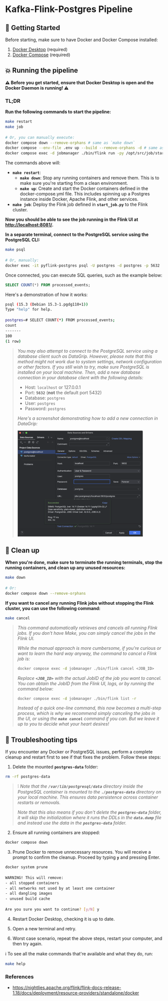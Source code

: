 # Kafka-Flink-Postgres Pipeline

## :pushpin: Getting Started

Before starting, make sure to have Docker and Docker Compose installed:

  1. [Docker Desktop](https://docs.docker.com/get-docker/) (required)
  2. [Docker Compose](https://docs.docker.com/compose/install/#installation-scenarios) (required)


## :boom: Running the pipeline

**:warning: Before you get started, ensure that Docker Desktop is open and the Docker Daemon is running! :warning:**

### TL;DR

**Run the following commands to start the pipeline:**

  ```bash
  make restart
  make job

  # Or, you can manually execute:
  docker compose down --remove-orphans # same as `make down`
  docker compose --env-file .env up --build --remove-orphans -d # same as `make up`
  docker compose exec -d jobmanager ./bin/flink run -py /opt/src/job/start_job.py --pyFiles /opt/src # same as `make job`
  ```

The commands above will:

- **`make restart`**:
  - **`make down`**: Stop any running containers and remove them. This is to make sure you're starting from a clean environment.
  - **`make up`**: Create and start the Docker containers defined in the docker-compose.yml file. This includes spinning up a Postgres instance inside Docker, Apache Flink, and other services.
- **`make job`**: Deploy the Flink job defined in **`start_job.py`** to the Flink cluster.

**Now you should be able to see the job running in the Flink UI at [http://localhost:8081/](http://localhost:8081/).**

**In a separate terminal, connect to the PostgreSQL service using the PostgreSQL CLI:**

  ```bash
  make psql

  # Or, manually:
  docker exec -it pyflink-postgres psql -U postgres -d postgres -p 5632
  ```

Once connected, you can execute SQL queries, such as the example below:

  ```sql
  SELECT COUNT(*) FROM processed_events;
  ```

Here's a demonstration of how it works:

  ```bash
  psql (15.3 (Debian 15.3-1.pgdg110+1))
  Type "help" for help.

  postgres=# SELECT COUNT(*) FROM processed_events;
  count
  -------
  100
  (1 row)
  ```

> 
> *You may also attempt to connect to the PostgreSQL service using a database client such as DataGrip. However, please note that this method might not work due to system settings, network configuration or other factors. If you still wish to try, make sure PostgreSQL is installed on your local machine. Then, add a new database connection in your database client with the following details:*
> - Host: `localhost` or 127.0.0.1
> - Port: **`5632`** (**not** the default port 5432)
> - Database: `postgres`
> - User: `postgres`
> - Password: `postgres`
>
> *Here's a screenshot demonstrating how to add a new connection in DataGrip:*
> 
> <img src="datagrip.png" alt="DataGrip Connect Data Source Screenshot" width="400">
>

## :broom: Clean up

**When you're done, make sure to terminate the running terminals, stop the running containers, and clean up any unused resources:**
    
```bash
make down

# Or:
docker compose down --remove-orphans
```

**If you want to cancel any running Flink jobs without stopping the Flink cluster, you can use the following command:**

```bash
make cancel
```

> *This command automatically retrieves and cancels all running Flink jobs. If you don't have Make, you can simply cancel the jobs in the Flink UI.*
>
> *While the manual approach is more cumbersome, if you're curious or want to learn the hard way anyway, the command to cancel a Flink job is:*
> 
> ```bash
> docker compose exec -d jobmanager ./bin/flink cancel <JOB_ID>
> ```
> 
> *Replace **`<JOB_ID>`** with the actual JobID of the job you want to cancel. You can obtain the JobID from the Flink UI, logs, or by running the command below:*
> 
> ```bash
> docker compose exec -d jobmanager ./bin/flink list -r
> ```
> 
> *Instead of a quick one-line command, this now becomes a multi-step process, which is why we recommend simply canceling the jobs in the UI, or using the **`make cancel`** command if you can. But we leave it up to you to decide what your heart desires!*


## :wrench: Troubleshooting tips

If you encounter any Docker or PostgreSQL issues, perform a complete cleanup and restart first to see if that fixes the problem. Follow these steps:

1. Delete the mounted **`postgres-data`** folder:

  ```bash
  rm -rf postgres-data
  ```

  >
  > :grey_exclamation: *Note that the **`/var/lib/postgresql/data`** directory inside the PostgreSQL container is mounted to the **`./postgres-data`** directory on your local machine. This ensures data persistence across container restarts or removals.*
  >
  > *Note that this also means if you don't delete the **`postgres-data`** folder, it will skip the initialization where it runs the DDLs in the **`data.dump`** file and instead use the data in the **`postgres-data`** folder.*
  > 


2. Ensure all running containers are stopped:

  ```bash
  docker compose down
  ```

3. Prune Docker to remove unnecessary resources. You will receive a prompt to confirm the cleanup. Proceed by typing **`y`** and pressing Enter.

  ```bash
  docker system prune

  WARNING! This will remove:
  - all stopped containers
  - all networks not used by at least one container
  - all dangling images
  - unused build cache

  Are you sure you want to continue? [y/N] y
  ```

4. Restart Docker Desktop, checking it is up to date.

5. Open a new terminal and retry.

6. Worst case scenario, repeat the above steps, restart your computer, and then try again.


:information_source: To see all the make commands that're available and what they do, run:

```bash
make help
```

### References
- https://nightlies.apache.org/flink/flink-docs-release-1.18/docs/deployment/resource-providers/standalone/docker
